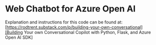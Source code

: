 # Web Chatbot for Azure Open AI

Explanation and instructions for this code can be found at: [https://rodtrent.substack.com/p/building-your-own-conversational][Building Your own Conversational Copilot with Python, Flask, and Azure Open AI SDK]
